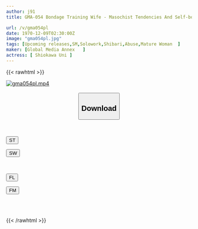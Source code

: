 ```yaml
---
author: j91
title: GMA-054 Bondage Training Wife - Masochist Tendencies And Self-bondage Masturbation That Are Not Enough For Her Husband. Shiokawa Uni, An Unfaithful Wife Who Enjoys Being Raped By Her Husband's Subordinate Who Satisfied Her

url: /v/gma054pl
date: 1970-12-09T02:30:00Z
image: "gma054pl.jpg"
tags: [Upcoming releases,SM,Solowork,Shibari,Abuse,Mature Woman	 ]
maker: [Global Media Annex   ]
actress: [ Shiokawa Uni ]
---
```



{{< rawhtml >}}

<div class="video" data-videoid="pending_link_2.html">
    <a href="javascript:;">
        <img src="/v/gma054pl/gma054pl.jpg" width="WIDTH" height="HEIGHT" alt="gma054pl.mp4" loading="lazy">
    </a>
</div>

<script type="text/javascript" src="https://j91.asia/asset/on-demand-pend.js"></script>

<br>
  <link rel="stylesheet" href="https://j91.asia/asset/bs5.css">
  
  <center>
  <button class="btn btn-primary" type="button" data-bs-toggle="collapse" data-bs-target=".multi-collapse" aria-expanded="false" aria-controls="multiCollapseExample1 multiCollapseExample2"><h2>Download</h2></button></center>
</p>
<div class="row">
  <div class="col">
    <div class="collapse multi-collapse" id="multiCollapseExample1">
      <div class="card card-body">
	      	      <br>
<div class="buttons">  
<p><a href="https://j91.asia/pending_link_2.html" target="_blank"><button class="btn-hover color-3"><i class="fa fa-download"></i> ST</button></a></p>
<p><a href="https://j91.asia/pending_link_2.html" target="_blank"><button class="btn-hover color-2"><i class="fa fa-download"></i> SW</button></a></p></div>
    </div>
  </div>
</div>
  <div class="col">
    <div class="collapse multi-collapse" id="multiCollapseExample2">
      <div class="card card-body">
	      <br>
<div class="buttons">
<p><a href="https://j91.asia/pending_link_2.html" target="_blank"><button class="btn-hover color-9"><i class="fa fa-download"></i> FL</button></a></p>
<p><a href="https://j91.asia/pending_link_2.html" target="_blank"><button class="btn-hover color-8"><i class="fa fa-download"></i> FM</button></a></p></div>
<br><br>
      </div>
    </div>
  </div>
</div>

{{< /rawhtml >}}